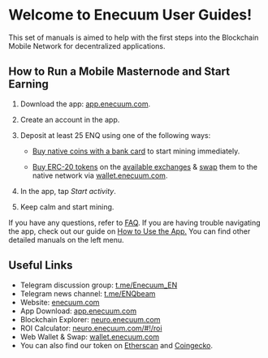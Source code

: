 # Welcome to Enecuum User Guides!

This set of manuals is aimed to help with the first steps into the Blockchain Mobile Network for decentralized applications.

## How to Run a Mobile Masternode and Start Earning

1. Download the app: [app.enecuum.com](https://app.enecuum.com).
2. Create an account in the app. 
3. Deposit at least 25 ENQ using one of the following ways:

	- [Buy native coins with a bank card](how-by-card.md) to start mining immediately.
	
	- [Buy ERC-20 tokens](how-to-buy.md) on the [available exchanges](https://enecuum.com/buy) & [swap](how-to-swap.md) them to the native network via [wallet.enecuum.com](https://wallet.enecuum.com/). 

4. In the app, tap *Start activity*.
5. Keep calm and start mining.

If you have any questions, refer to [FAQ](faq.md). If you are having trouble navigating the app, check out our guide on [How to Use the App.](how-to-use.md) You can find other detailed manuals on the left menu.

## Useful Links

- Telegram discussion group: [t.me/Enecuum_EN](https://t.me/Enecuum_EN)
- Telegram news channel: [t.me/ENQbeam](https://t.me/ENQbeam)
- Website: [enecuum.com](https://enecuum.com)
- App Download: [app.enecuum.com](https://app.enecuum.com)
- Blockchain Explorer: [neuro.enecuum.com](https://neuro.enecuum.com)
- ROI Calculator: [neuro.enecuum.com/#!/roi](https://neuro.enecuum.com/#!/roi)
- Web Wallet & Swap: [wallet.enecuum.com](https://wallet.enecuum.com)
- You can also find our token on [Etherscan](https://etherscan.io/token/0x16ea01acb4b0bca2000ee5473348b6937ee6f72f) and [Coingecko](https://www.coingecko.com/en/coins/enecuum).